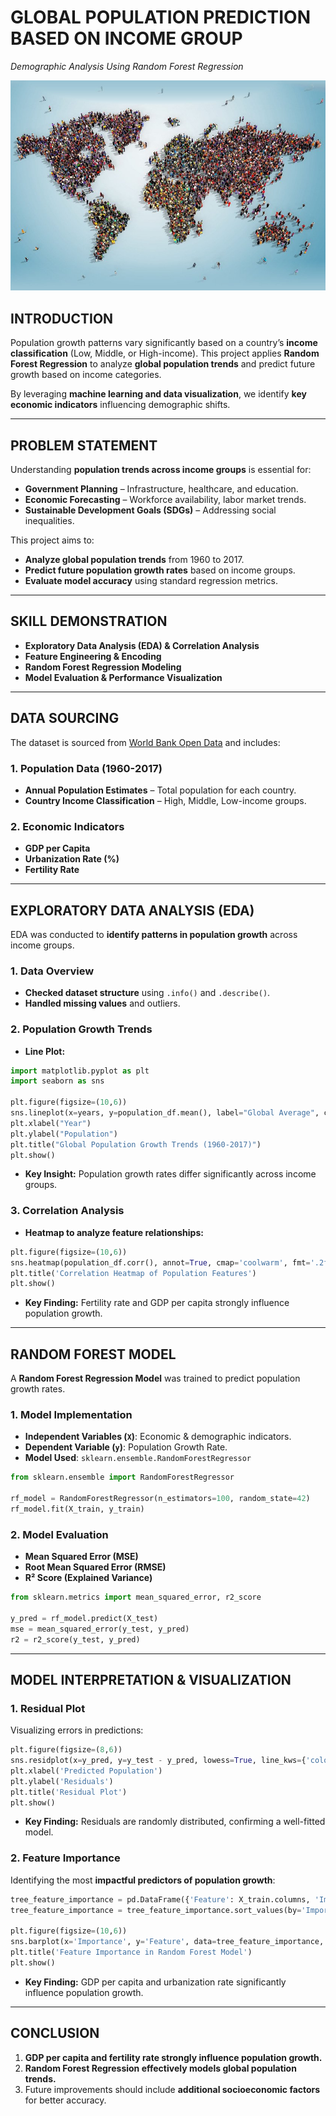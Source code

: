 # **GLOBAL POPULATION PREDICTION BASED ON INCOME GROUP**  
*Demographic Analysis Using Random Forest Regression*  

![](Population_cover.jpeg)

## **INTRODUCTION**  
Population growth patterns vary significantly based on a country’s **income classification** (Low, Middle, or High-income). This project applies **Random Forest Regression** to analyze **global population trends** and predict future growth based on income categories.  

By leveraging **machine learning and data visualization**, we identify **key economic indicators** influencing demographic shifts.  

---

## **PROBLEM STATEMENT**  
Understanding **population trends across income groups** is essential for:  
- **Government Planning** – Infrastructure, healthcare, and education.  
- **Economic Forecasting** – Workforce availability, labor market trends.  
- **Sustainable Development Goals (SDGs)** – Addressing social inequalities.  

This project aims to:  
- **Analyze global population trends** from 1960 to 2017.  
- **Predict future population growth rates** based on income groups.  
- **Evaluate model accuracy** using standard regression metrics.  

---

## **SKILL DEMONSTRATION**  
- **Exploratory Data Analysis (EDA) & Correlation Analysis**  
- **Feature Engineering & Encoding**  
- **Random Forest Regression Modeling**  
- **Model Evaluation & Performance Visualization**  

---

## **DATA SOURCING**  
The dataset is sourced from [World Bank Open Data](https://databank.worldbank.org/source/population-estimates-and-projections) and includes:  

### **1. Population Data (1960-2017)**  
- **Annual Population Estimates** – Total population for each country.  
- **Country Income Classification** – High, Middle, Low-income groups.  

### **2. Economic Indicators**  
- **GDP per Capita**  
- **Urbanization Rate (%)**  
- **Fertility Rate**  

---

## **EXPLORATORY DATA ANALYSIS (EDA)**  
EDA was conducted to **identify patterns in population growth** across income groups.  

### **1. Data Overview**  
- **Checked dataset structure** using `.info()` and `.describe()`.  
- **Handled missing values** and outliers.  

### **2. Population Growth Trends**  
- **Line Plot:**  
```python
import matplotlib.pyplot as plt
import seaborn as sns

plt.figure(figsize=(10,6))
sns.lineplot(x=years, y=population_df.mean(), label="Global Average", color="red")
plt.xlabel("Year")
plt.ylabel("Population")
plt.title("Global Population Growth Trends (1960-2017)")
plt.show()
```
- **Key Insight:** Population growth rates differ significantly across income groups.  

### **3. Correlation Analysis**  
- **Heatmap to analyze feature relationships:**  
```python
plt.figure(figsize=(10,6))
sns.heatmap(population_df.corr(), annot=True, cmap='coolwarm', fmt='.2f')
plt.title('Correlation Heatmap of Population Features')
plt.show()
```
- **Key Finding:** Fertility rate and GDP per capita strongly influence population growth.  

---

## **RANDOM FOREST MODEL**  
A **Random Forest Regression Model** was trained to predict population growth rates.  

### **1. Model Implementation**  
- **Independent Variables (`X`)**: Economic & demographic indicators.  
- **Dependent Variable (`y`)**: Population Growth Rate.  
- **Model Used**: `sklearn.ensemble.RandomForestRegressor`  

```python
from sklearn.ensemble import RandomForestRegressor

rf_model = RandomForestRegressor(n_estimators=100, random_state=42)
rf_model.fit(X_train, y_train)
```

### **2. Model Evaluation**  
- **Mean Squared Error (MSE)**  
- **Root Mean Squared Error (RMSE)**  
- **R² Score (Explained Variance)**  

```python
from sklearn.metrics import mean_squared_error, r2_score

y_pred = rf_model.predict(X_test)
mse = mean_squared_error(y_test, y_pred)
r2 = r2_score(y_test, y_pred)
```

---

## **MODEL INTERPRETATION & VISUALIZATION**  
### **1. Residual Plot**  
Visualizing errors in predictions:  
```python
plt.figure(figsize=(8,6))
sns.residplot(x=y_pred, y=y_test - y_pred, lowess=True, line_kws={'color': 'red'})
plt.xlabel('Predicted Population')
plt.ylabel('Residuals')
plt.title('Residual Plot')
plt.show()
```
- **Key Finding:** Residuals are randomly distributed, confirming a well-fitted model.  

### **2. Feature Importance**  
Identifying the most **impactful predictors of population growth**:  
```python
tree_feature_importance = pd.DataFrame({'Feature': X_train.columns, 'Importance': rf_model.feature_importances_})
tree_feature_importance = tree_feature_importance.sort_values(by='Importance', ascending=False)

plt.figure(figsize=(10,6))
sns.barplot(x='Importance', y='Feature', data=tree_feature_importance, palette='viridis')
plt.title('Feature Importance in Random Forest Model')
plt.show()
```
- **Key Finding:** GDP per capita and urbanization rate significantly influence population growth.  

---

## **CONCLUSION**  
1. **GDP per capita and fertility rate strongly influence population growth.**  
2. **Random Forest Regression effectively models global population trends.**  
3. Future improvements should include **additional socioeconomic factors** for better accuracy.

